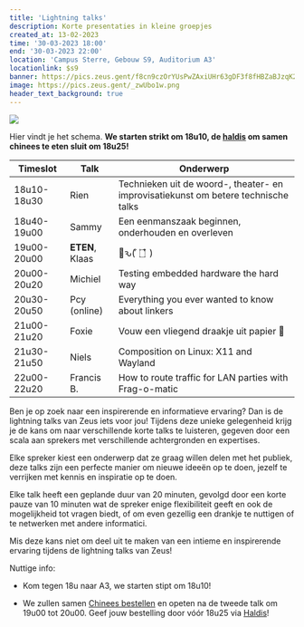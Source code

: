 ```yaml
---
title: 'Lightning talks'
description: Korte presentaties in kleine groepjes
created_at: 13-02-2023
time: '30-03-2023 18:00'
end: '30-03-2023 22:00'
location: 'Campus Sterre, Gebouw S9, Auditorium A3'
locationlink: $s9
banner: https://pics.zeus.gent/f8cn9czOrYUsPwZAxiUHr63gDF3f8fHBZaBJzqK2.jpg
image: https://pics.zeus.gent/_zwUbo1w.png
header_text_background: true
---
```


<img src="https://pics.zeus.gent/V9Wy26mtqai50OwbVKLvUBz4vED268eoELdjJYy8.png" style="margin:auto;display:block" />

Hier vindt je het schema. **We starten strikt om 18u10, de [haldis](https://haldis.zeus.gent/order/wjfdsssv) om samen chinees te eten sluit om 18u25!**


| Timeslot    | Talk            | Onderwerp                                                                          |
| ----------- | --------------- | ---------------------------------------------------------------------------------- |
| 18u10-18u30 | Rien            | Technieken uit de woord-, theater- en improvisatiekunst om betere technische talks |
| 18u40-19u00 | Sammy           | Een eenmanszaak beginnen, onderhouden en overleven                                 |
| 19u00-20u00 | **ETEN**, Klaas | 🥢ԅ( ͒ ۝ ͒ )                                                                         |
| 20u00-20u20 | Michiel         | Testing embedded hardware the hard way                                             |
| 20u30-20u50 | Pcy (online)    | Everything you ever wanted to know about linkers                                   |
| 21u00-21u20 | Foxie           | Vouw een vliegend draakje uit papier 🐲                                            |
| 21u30-21u50 | Niels           | Composition on Linux: X11 and Wayland                                              |
| 22u00-22u20 | Francis B.      | How to route traffic for LAN parties with Frag-o-matic                             |

Ben je op zoek naar een inspirerende en informatieve ervaring? Dan is de lightning talks van Zeus iets voor jou! Tijdens
deze unieke gelegenheid krijg je de kans om naar verschillende korte talks te luisteren, gegeven door een scala aan
sprekers met verschillende achtergronden en expertises.

Elke spreker kiest een onderwerp dat ze graag willen delen met het publiek, deze talks zijn een perfecte manier om nieuwe ideeën op te
doen, jezelf te verrijken met kennis en inspiratie op te doen.

Elke talk heeft een geplande duur van 20 minuten, gevolgd door een korte pauze van 10 minuten wat de spreker enige flexibiliteit geeft en ook de mogelijkheid tot vragen biedt, of om even gezellig een drankje te nuttigen of te netwerken met andere informatici. 

Mis deze kans niet om deel uit te maken van een intieme en inspirerende ervaring tijdens de lightning talks van Zeus!

Nuttige info:

- Kom tegen 18u naar A3, we starten stipt om 18u10!

- We zullen samen [Chinees bestellen](https://haldis.zeus.gent/order/wjfdsssv) en opeten na de tweede talk om 19u00 tot 20u00. Geef jouw bestelling door vóór 18u25 via [Haldis](https://haldis.zeus.gent/order/wjfdsssv)!
